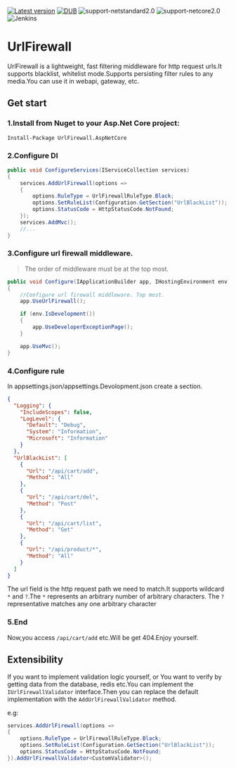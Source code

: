 [![Latest version](https://img.shields.io/nuget/v/UrlFirewall.AspNetCore.svg)](https://www.nuget.org/packages/UrlFirewall.AspNetCore/) 
[![DUB](https://img.shields.io/dub/l/vibe-d.svg)](https://github.com/stulzq/UrlFirewall/blob/master/LICENSE) ![support-netstandard2.0](https://img.shields.io/badge/support-.NET%20Standard%202.0-green.svg) ![support-netcore2.0](https://img.shields.io/badge/support-.NET%20Core%202.0-green.svg) ![Jenkins](https://img.shields.io/jenkins/s/https/ci.xcmaster.com/job/UrlFirewall.svg)
# UrlFirewall

UrlFirewall is a lightweight, fast filtering middleware for http request urls.It supports blacklist, whitelist mode.Supports persisting filter rules to any media.You can use it in webapi, gateway, etc.

## Get start

### 1.Install from Nuget to your Asp.Net Core project:

````shell
Install-Package UrlFirewall.AspNetCore
````

### 2.Configure DI

````csharp
public void ConfigureServices(IServiceCollection services)
{
    services.AddUrlFirewall(options =>
    {
        options.RuleType = UrlFirewallRuleType.Black;
        options.SetRuleList(Configuration.GetSection("UrlBlackList"));
        options.StatusCode = HttpStatusCode.NotFound;
    });
    services.AddMvc();
    //...
}
````

### 3.Configure url firewall middleware. 

>The order of middleware must be at the top most.

````csharp
public void Configure(IApplicationBuilder app, IHostingEnvironment env)
{
    //Configure url firewall middleware. Top most.
    app.UseUrlFirewall();

    if (env.IsDevelopment())
    {
        app.UseDeveloperExceptionPage();
    }

    app.UseMvc();
}
````

### 4.Configure rule

In appsettings.json/appsettings.Devolopment.json create a section.

````json
{
  "Logging": {
    "IncludeScopes": false,
    "LogLevel": {
      "Default": "Debug",
      "System": "Information",
      "Microsoft": "Information"
    }
  },
  "UrlBlackList": [
    {
      "Url": "/api/cart/add",
      "Method": "All"
    },
    {
      "Url": "/api/cart/del",
      "Method": "Post"
    },
    {
      "Url": "/api/cart/list",
      "Method": "Get"
    },
    {
      "Url": "/api/product/*",
      "Method": "All"
    }
  ]
}
````
The url field is the http request path we need to match.It supports wildcard `*` and `?`.The `*` represents an arbitrary number of arbitrary characters. The `?` representative matches any one arbitrary character

### 5.End

Now,you access `/api/cart/add` etc.Will be get 404.Enjoy yourself.

## Extensibility

If you want to implement validation logic yourself, or You want to verify by getting data from the database, redis etc.You can implement the `IUrlFirewallValidator` interface.Then you can replace the default implementation with the `AddUrlFirewallValidator` method.

e.g:

````csharp
services.AddUrlFirewall(options =>
{
    options.RuleType = UrlFirewallRuleType.Black;
    options.SetRuleList(Configuration.GetSection("UrlBlackList"));
    options.StatusCode = HttpStatusCode.NotFound;
}).AddUrlFirewallValidator<CustomValidator>();
````
